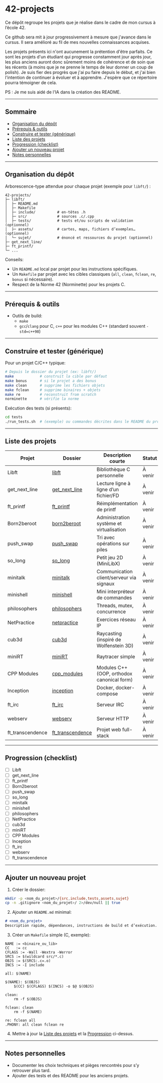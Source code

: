 # 42-projects

Ce dépôt regroupe les projets que je réalise dans le cadre de mon cursus à l’école 42.  

Ce github sera mit à jour progressivement à mesure que j'avance dans le cursus. Il sera amélioré au fil de mes nouvelles connaissances acquises.

Les projets présents ici n'ont aucunement la prétention d'être parfaits. Ce sont les projets d'un étudiant qui progresse constamment jour après jour, les plus anciens auront donc sûrement moins de cohérence et de soin que les récents (à moins que je ne prenne le temps de leur donner un coup de polish).
Je suis fier des progrès que j'ai pu faire depuis le début, et j'ai bien l'intention de continuer à évoluer et à apprendre. J'espère que ce répertoire pourra témoigner de cela.

PS : Je me suis aidé de l'IA dans la création des README.

---

## Sommaire

- [Organisation du dépôt](#organisation-du-dépôt)
- [Prérequis & outils](#prérequis--outils)
- [Construire et tester (générique)](#construire-et-tester-générique)
- [Liste des projets](#liste-des-projets)
- [Progression (checklist)](#progression-checklist)
- [Ajouter un nouveau projet](#ajouter-un-nouveau-projet)
- [Notes personnelles](#notes-personnelles)

---

## Organisation du dépôt

Arborescence-type attendue pour chaque projet (exemple pour `libft/`) :

```text
42-projects/
├─ libft/
│  ├─ README.md
│  ├─ Makefile
│  ├─ include/          # en-têtes .h
│  ├─ src/              # sources .c/.cpp
│  ├─ tests/            # tests et/ou scripts de validation (optionnel)
│  ├─ assets/           # cartes, maps, fichiers d’exemples… (optionnel)
│  └─ sujet/            # énoncé et ressources du projet (optionnel)
├─ get_next_line/
├─ ft_printf/
└─ ...
```

Conseils:
- Un `README.md` local par projet pour les instructions spécifiques.
- Un `Makefile` par projet avec les cibles classiques (`all`, `clean`, `fclean`, `re`, `bonus` si nécessaire).
- Respect de la Norme 42 (Norminette) pour les projets C.

---

## Prérequis & outils

- Outils de build:
  - `make`
  - `gcc`/`clang` pour C, `c++` pour les modules C++ (standard souvent `-std=c++98`)

---

## Construire et tester (générique)

Pour un projet C/C++ typique:

```bash
# Depuis le dossier du projet (ex: libft/)
make            # construit la cible par défaut
make bonus      # si le projet a des bonus
make clean      # supprime les fichiers objets
make fclean     # supprime binaires + objets
make re         # reconstruit from scratch
norminette      # vérifie la norme
```

Exécution des tests (si présents):

```bash
cd tests
./run_tests.sh  # (exemple) ou commandes décrites dans le README du projet
```

---

## Liste des projets


| Projet              | Dossier               | Description courte                                 | Statut     | Note | Sujet |
|---------------------|-----------------------|-----------------------------------------------------|------------|------|-------|
| Libft               | [libft](./libft/)     | Bibliothèque C personnelle                          | À venir    | —    | —     |
| get_next_line       | [get_next_line](./get_next_line/) | Lecture ligne à ligne d’un fichier/FD     | À venir    | —    | —     |
| ft_printf           | [ft_printf](./ft_printf/) | Réimplémentation de printf                        | À venir    | —    | —     |
| Born2beroot         | [born2beroot](./born2beroot/) | Administration système et virtualisation       | À venir    | —    | —     |
| push_swap           | [push_swap](./push_swap/) | Tri avec opérations sur piles                   | À venir    | —    | —     |
| so_long             | [so_long](./so_long/) | Petit jeu 2D (MiniLibX)                           | À venir    | —    | —     |
| minitalk            | [minitalk](./minitalk/) | Communication client/serveur via signaux        | À venir    | —    | —     |
| minishell           | [minishell](./minishell/) | Mini interpréteur de commandes                  | À venir    | —    | —     |
| philosophers        | [philosophers](./philosophers/) | Threads, mutex, concurrence                   | À venir    | —    | —     |
| NetPractice         | [netpractice](./netpractice/) | Exercices réseau IP                              | À venir    | —    | —     |
| cub3d               | [cub3d](./cub3d/)     | Raycasting (inspiré de Wolfenstein 3D)             | À venir    | —    | —     |
| miniRT              | [miniRT](./miniRT/)   | Raytracer simple                                    | À venir    | —    | —     |
| CPP Modules         | [cpp_modules](./cpp_modules/) | Modules C++ (OOP, orthodox canonical form)    | À venir    | —    | —     |
| Inception           | [inception](./inception/) | Docker, docker-compose                              | À venir    | —    | —     |
| ft_irc              | [ft_irc](./ft_irc/)   | Serveur IRC                                         | À venir    | —    | —     |
| webserv             | [webserv](./webserv/) | Serveur HTTP                                        | À venir    | —    | —     |
| ft_transcendence    | [ft_transcendence](./ft_transcendence/) | Projet web full-stack                        | À venir    | —    | —     |


---

## Progression (checklist)

- [ ] Libft
- [ ] get_next_line
- [ ] ft_printf
- [ ] Born2beroot
- [ ] push_swap
- [ ] so_long
- [ ] minitalk
- [ ] minishell
- [ ] philosophers
- [ ] NetPractice
- [ ] cub3d
- [ ] miniRT
- [ ] CPP Modules
- [ ] Inception
- [ ] ft_irc
- [ ] webserv
- [ ] ft_transcendence

---

## Ajouter un nouveau projet

1) Créer le dossier:
```bash
mkdir -p <nom_du_projet>/{src,include,tests,assets,sujet}
cp -n .gitignore <nom_du_projet>/ 2>/dev/null || true
```

2) Ajouter un `README.md` minimal:
```md
# <nom_du_projet>
Description rapide, dépendances, instructions de build et d’exécution.
```

3) Créer un `Makefile` simple (C, exemple):
```make
NAME := <binaire_ou_lib>
CC   := cc
CFLAGS := -Wall -Wextra -Werror
SRCS := $(wildcard src/*.c)
OBJS := $(SRCS:.c=.o)
INCS := -I include

all: $(NAME)

$(NAME): $(OBJS)
	$(CC) $(CFLAGS) $(INCS) -o $@ $(OBJS)

clean:
	rm -f $(OBJS)

fclean: clean
	rm -f $(NAME)

re: fclean all
.PHONY: all clean fclean re
```

4) Mettre à jour la [Liste des projets](#liste-des-projets) et la [Progression](#progression-checklist) ci-dessus.

---

## Notes personnelles

- Documenter les choix techniques et pièges rencontrés pour s’y retrouver plus tard.
- Ajouter des tests et des README pour les anciens projets.
